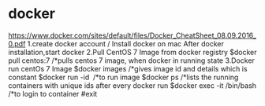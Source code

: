 # docker
https://www.docker.com/sites/default/files/Docker_CheatSheet_08.09.2016_0.pdf
1.create docker account / Install docker on mac
After docker installation,start docker
2.Pull CentOS 7 Image from docker registry
$docker pull centos:7            /*pulls centos 7 image,  when docker in running state
3.Docker run centOs 7 Image
$docker images     /*gives image id and details which is constant
$docker run -id <image id>    /*to run image
$docker ps      /*lists the running containers with unique ids after every docker run
$docker exec -it  <container id>  /bin/bash     /*to login to container
#exit     
